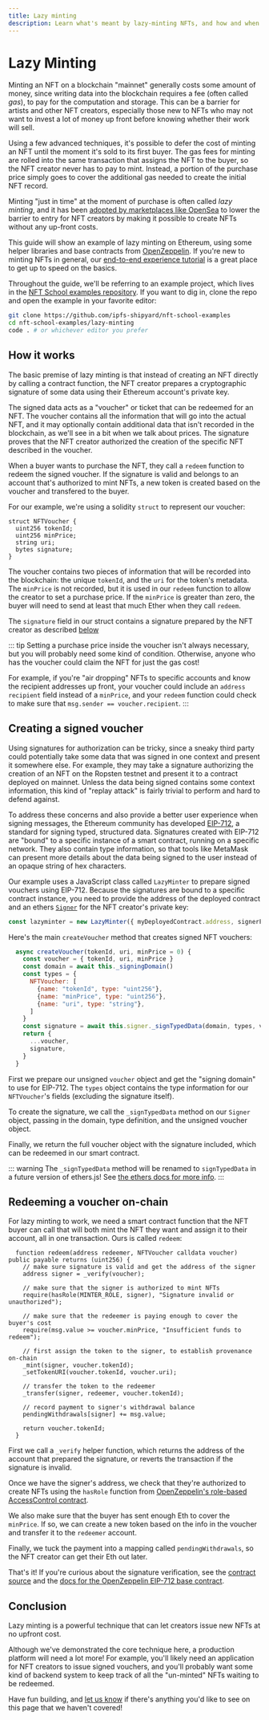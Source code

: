 ```yaml
---
title: Lazy minting
description: Learn what's meant by lazy-minting NFTs, and how and when to do it.
---
```


# Lazy Minting

Minting an NFT on a blockchain "mainnet" generally costs some amount of money, since writing data into the blockchain requires a fee (often called _gas_), to pay for the computation and storage. This can be a barrier for artists and other NFT creators, especially those new to NFTs who may not want to invest a lot of money up front before knowing whether their work will sell.

Using a few advanced techniques, it's possible to defer the cost of minting an NFT until the moment it's sold to its first buyer. The gas fees for minting are rolled into the same transaction that assigns the NFT to the buyer, so the NFT creator never has to pay to mint. Instead, a portion of the purchase price simply goes to cover the additional gas needed to create the initial NFT record.

Minting "just in time" at the moment of purchase is often called _lazy minting_, and it has been [adopted by marketplaces like OpenSea](https://opensea.io/blog/announcements/introducing-the-collection-manager/) to lower the barrier to entry for NFT creators by making it possible to create NFTs without any up-front costs.

This guide will show an example of lazy minting on Ethereum, using some helper libraries and base contracts from [OpenZeppelin](https://openzeppelin.org/contracts). If you're new to minting NFTs in general, our [end-to-end experience tutorial](../../tutorial/end-to-end-experience/) is a great place to get up to speed on the basics.

Throughout the guide, we'll be referring to an example project, which lives in the [NFT School examples repository](https://github.com/ipfs-shipyard/nft-school-examples). If you want to dig in, clone the repo and open the example in your favorite editor:

```bash
git clone https://github.com/ipfs-shipyard/nft-school-examples
cd nft-school-examples/lazy-minting
code . # or whichever editor you prefer
```

## How it works

The basic premise of lazy minting is that instead of creating an NFT directly by calling a contract function, the NFT creator prepares a cryptographic signature of some data using their Ethereum account's private key.

The signed data acts as a "voucher" or ticket that can be redeemed for an NFT. The voucher contains all the information that will go into the actual NFT, and it may optionally contain additional data that isn't recorded in the blockchain, as we'll see in a bit when we talk about prices. The signature proves that the NFT creator authorized the creation of the specific NFT described in the voucher.

When a buyer wants to purchase the NFT, they call a `redeem` function to redeem the signed voucher. If the signature is valid and belongs to an account that's authorized to mint NFTs, a new token is created based on the voucher and transfered to the buyer.

For our example, we're using a solidity `struct` to represent our voucher:

```solidity
struct NFTVoucher {
  uint256 tokenId;
  uint256 minPrice;
  string uri;
  bytes signature;
}
```

The voucher contains two pieces of information that will be recorded into the blockchain: the unique `tokenId`, and the `uri` for the token's metadata. The `minPrice` is not recorded, but it is used in our `redeem` function to allow the creator to set a purchase price. If the `minPrice` is greater than zero, the buyer will need to send at least that much Ether when they call `redeem`.

The `signature` field in our struct contains a signature prepared by the NFT creator as described [below](#creating-a-signed-voucher)

::: tip
Setting a purchase price inside the voucher isn't always necessary, but you will probably need some kind of condition. Otherwise, anyone who has the voucher could claim the NFT for just the gas cost! 

For example, if you're "air dropping" NFTs to specific accounts and know the recipient addresses up front, your voucher could include an `address recipient` field instead of a `minPrice`, and your `redeem` function could check to make sure that `msg.sender == voucher.recipient`.
:::

## Creating a signed voucher

Using signatures for authorization can be tricky, since a sneaky third party could potentially take some data that was signed in one context and present it somewhere else. For example, they may take a signature authorizing the creation of an NFT on the Ropsten testnet and present it to a contract deployed on mainnet. Unless the data being signed contains some context information, this kind of "replay attack" is fairly trivial to perform and hard to defend against.

To address these concerns and also provide a better user experience when signing messages, the Ethereum community has developed [EIP-712](https://eips.ethereum.org/EIPS/eip-712), a standard for signing typed, structured data. Signatures created with EIP-712 are "bound" to a specific instance of a smart contract, running on a specific network. They also contain type information, so that tools like MetaMask can present more details about the data being signed to the user instead of an opaque string of hex characters.

Our example uses a JavaScript class called `LazyMinter` to prepare signed vouchers using EIP-712. Because the signatures are bound to a specific contract instance, you need to provide the address of the deployed contract and an ethers [`Signer`](https://docs.ethers.io/v5/api/signer/) for the NFT creator's private key:

```js
const lazyminter = new LazyMinter({ myDeployedContract.address, signerForMinterAccount })
```

Here's the main `createVoucher` method that creates signed NFT vouchers:

```js
  async createVoucher(tokenId, uri, minPrice = 0) {
    const voucher = { tokenId, uri, minPrice }
    const domain = await this._signingDomain()
    const types = {
      NFTVoucher: [
        {name: "tokenId", type: "uint256"},
        {name: "minPrice", type: "uint256"},
        {name: "uri", type: "string"},  
      ]
    }
    const signature = await this.signer._signTypedData(domain, types, voucher)
    return {
      ...voucher,
      signature,
    }
  }
```

First we prepare our unsigned `voucher` object and get the "signing domain" to use for EIP-712. The `types` object contains the type information for our `NFTVoucher`'s fields (excluding the signature itself).

To create the signature, we call the `_signTypedData` method on our `Signer` object, passing in the domain, type definition, and the unsigned voucher object.

Finally, we return the full voucher object with the signature included, which can be redeemed in our smart contract.

::: warning
The `_signTypedData` method will be renamed to `signTypedData` in a future version of ethers.js! See [the ethers docs for more info](https://docs.ethers.io/v5/api/signer/#Signer-signTypedData).
:::

## Redeeming a voucher on-chain

For lazy minting to work, we need a smart contract function that the NFT buyer can call that will both mint the NFT they want and assign it to their account, all in one transaction. Ours is called `redeem`:

```solidity
  function redeem(address redeemer, NFTVoucher calldata voucher) public payable returns (uint256) {
    // make sure signature is valid and get the address of the signer
    address signer = _verify(voucher);

    // make sure that the signer is authorized to mint NFTs
    require(hasRole(MINTER_ROLE, signer), "Signature invalid or unauthorized");

    // make sure that the redeemer is paying enough to cover the buyer's cost
    require(msg.value >= voucher.minPrice, "Insufficient funds to redeem");

    // first assign the token to the signer, to establish provenance on-chain
    _mint(signer, voucher.tokenId);
    _setTokenURI(voucher.tokenId, voucher.uri);
    
    // transfer the token to the redeemer
    _transfer(signer, redeemer, voucher.tokenId);

    // record payment to signer's withdrawal balance
    pendingWithdrawals[signer] += msg.value;

    return voucher.tokenId;
  }
```

First we call a `_verify` helper function, which returns the address of the account that prepared the signature, or reverts the transaction if the signature is invalid.

Once we have the signer's address, we check that they're authorized to create NFTs using the `hasRole` function from [OpenZeppelin's role-based AccessControl contract](https://docs.openzeppelin.com/contracts/4.x/access-control).

We also make sure that the buyer has sent enough Eth to cover the `minPrice`. If so, we can create a new token based on the info in the voucher and transfer it to the `redeemer` account.

Finally, we tuck the payment into a mapping called `pendingWithdrawals`, so the NFT creator can get their Eth out later.

That's it! If you're curious about the signature verification, see the [contract source](https://github.com/ipfs-shipyard/nft-school-examples/blob/main/lazy-minting/contracts/LazyNFT.sol) and the [docs for the OpenZeppelin EIP-712 base contract](https://docs.openzeppelin.com/contracts/4.x/api/utils#EIP712).

## Conclusion

Lazy minting is a powerful technique that can let creators issue new NFTs at no upfront cost.

Although we've demonstrated the core technique here, a production platform will need a lot more! For example, you'll likely need an application for NFT creators to issue signed vouchers, and you'll probably want some kind of backend system to keep track of all the "un-minted" NFTs waiting to be redeemed.

Have fun building, and [let us know](https://github.com/protocol/nft-website/issues/new?assignees=&labels=need%2Ftriage&template=open-an-issue.md&title=%5BPAGE+ISSUE%5D+Lazy%20minting) if there's anything you'd like to see on this page that we haven't covered!

